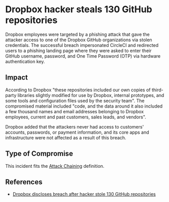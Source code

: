 <!-- cspell:ignore UEFI -->
<!-- cspell:ignore Ermolov -->

# Dropbox hacker steals 130 GitHub repositories

Dropbox employees were targeted by a phishing attack that gave the attacker access to one of the Dropbox GitHub organizations via stolen credentials. The successful breach impersonated CircleCI and redirected users to a phishing landing page where they were asked to enter their GitHub username, password, and One Time Password (OTP) via hardware authentication key.

## Impact

According to Dropbox "these repositories included our own copies of third-party libraries slightly modified for use by Dropbox, internal prototypes, and some tools and configuration files used by the security team".  The compromised material included "code, and the data around it also included a few thousand names and email addresses belonging to Dropbox employees, current and past customers, sales leads, and vendors".

Dropbox added that the attackers never had access to customers' accounts, passwords, or payment information, and its core apps and infrastructure were not affected as a result of this breach.

## Type of Compromise

This incident fits the [Attack Chaining](../compromise-definitions.md#technique-attack-chaining) definition.

## References

- [Dropbox discloses breach after hacker stole 130 GitHub repositories](https://www.bleepingcomputer.com/news/security/dropbox-discloses-breach-after-hacker-stole-130-github-repositories/)
